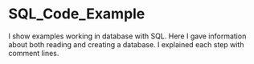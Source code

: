# SQL_Code_Example
I show examples working in database with SQL. Here I gave information about both reading and creating a database. I explained each step with comment lines.

